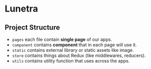 # Lunetra

## Project Structure

- `pages` each file contain **single page** of our apps.
- `component` contains **component** that in each page will use it.
- `static` contains external library or static assets like image.
- `store` contains things about Redux (like middlewares, reducers).
- `utils` contains utility function that uses across the apps.
